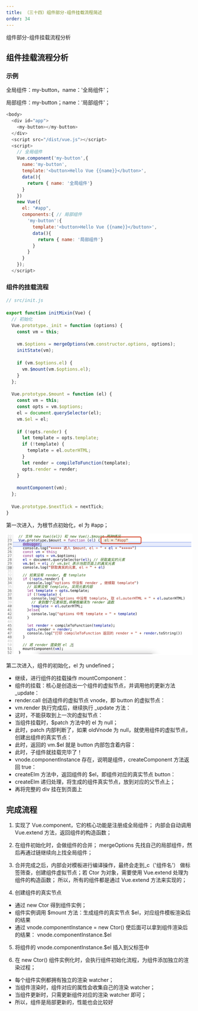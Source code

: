 ```yaml
---
title: （三十四）组件部分-组件挂载流程简述
order: 34
---
```


组件部分-组件挂载流程分析

<!-- more -->

## 组件挂载流程分析

### 示例

全局组件：my-button，name：'全局组件'；

局部组件：my-button；name：'局部组件'；

```js
<body>
  <div id="app">
    <my-button></my-button>
  </div>
  <script src="/dist/vue.js"></script>
  <script>
    // 全局组件
    Vue.component('my-button',{
      name:'my-button',
      template:'<button>Hello Vue {{name}}</button>',
      data(){
        return { name: '全局组件'}
      }
    })
    new Vue({
      el: "#app",
      components:{ // 局部组件
        'my-button':{
          template:'<button>Hello Vue {{name}}</button>',
          data(){
            return { name: '局部组件'}
          }
        }
      }
    });
  </script>
```

### 组件的挂载流程

```js
// src/init.js

export function initMixin(Vue) {
  // 初始化
  Vue.prototype._init = function (options) {
    const vm = this;

    vm.$options = mergeOptions(vm.constructor.options, options);
    initState(vm);

    if (vm.$options.el) {
      vm.$mount(vm.$options.el);
    }
  };

  Vue.prototype.$mount = function (el) {
    const vm = this;
    const opts = vm.$options;
    el = document.querySelector(el);
    vm.$el = el;

    if (!opts.render) {
      let template = opts.template;
      if (!template) {
        template = el.outerHTML;
      }
      let render = compileToFunction(template);
      opts.render = render;
    }

    mountComponent(vm);
  };

  Vue.prototype.$nextTick = nextTick;
}
```

第一次进入，为根节点初始化，el 为 #app；

![](/images/手写vue2源码/（三十四）组件部分-组件挂载流程简述/img1.png)

第二次进入，组件的初始化，el 为 undefined；

- 继续，进行组件的挂载操作 mountComponent：
- 组件的挂载：核心是创造出一个组件的虚拟节点，并调用他的更新方法 \_update：
- render.call 创造组件的虚拟节点 vnode，即 button 的虚拟节点：
- vm.render 执行完成后，继续执行 \_update 方法：
- 这时，不能获取到上一次的虚拟节点：
- 当组件挂载时，$patch 方法中的 el 为 null；
- 此时，patch 内部判断了，如果 oldVnode 为 null，就使用组件的虚拟节点，创建出组件的真实节点：
- 此时，返回的 vm.$el 就是 button 内部包含着内容：
- 此时，子组件就挂载完毕了！
- vnode.componentInstance 存在，说明是组件，createComponent 方法返回 true：
- createElm 方法中，返回组件的 $el，即组件对应的真实节点 button：
- createElm 递归处理，将生成的组件真实节点，放到对应的父节点上；
- 再将完整的 div 挂在到页面上

## 完成流程

1. 实现了 Vue.component，它的核心功能是注册成全局组件；
   内部会自动调用 Vue.extend 方法，返回组件的构造函数；

2. 在组件初始化时，会做组件的合并；
   mergeOptions 先找自己的局部组件，然后再通过链继续向上找全局组件；

3. 合并完成之后，内部会对模板进行编译操作，最终会走到\_c（'组件名'）
   做标签筛查，创建组件虚拟节点；若 Ctor 为对象，需要使用 Vue.extend 处理为组件的构造函数；
   所以，所有的组件都是通过 Vue.extend 方法来实现的；

4. 创建组件的真实节点

- 通过 new Ctor 得到组件实例；
- 组件实例调用 $mount 方法：生成组件的真实节点 $el，对应组件模板渲染后的结果
- 通过 vnode.componentInstance = new Ctor() 使后面可以拿到组件渲染后的结果： vnode.componentInstance.$el

5. 将组件的 vnode.componentInstance.$el 插入到父标签中

6. 在 new Ctor() 组件实例化时，会执行组件初始化流程，为组件添加独立的渲染过程；

- 每个组件实例都拥有独立的渲染 watcher；
- 当组件渲染时，组件对应的属性会收集自己的渲染 watcher；
- 当组件更新时，只需更新组件对应的渲染 watcher 即可；
- 所以，组件是局部更新的，性能也会比较好
